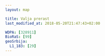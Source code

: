 ```yaml
---
layout: map

title: Valja prerast
last_modified_at: 2018-05-20T21:47:43+02:00

WDPA: [328911]
BioRaS: [99]
geoSrbija:
  L1_183: [29]
---
```

